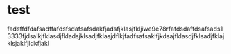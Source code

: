 # test
fadsffdfdafsadffafdsfsdafsafsdakfjadsfjklasjfkljiwe9e78rfafdsdaffdsafsads13333fjdsalkjfklasdjfkladsjklsadjfklasjdflkjfadfsafsaklfjkdsajfklasdjfklsadjfklajklsjaklfjldkfjakl
